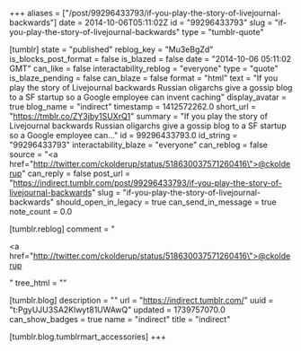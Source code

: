 +++
aliases = ["/post/99296433793/if-you-play-the-story-of-livejournal-backwards"]
date = 2014-10-06T05:11:02Z
id = "99296433793"
slug = "if-you-play-the-story-of-livejournal-backwards"
type = "tumblr-quote"

[tumblr]
state = "published"
reblog_key = "Mu3eBgZd"
is_blocks_post_format = false
is_blazed = false
date = "2014-10-06 05:11:02 GMT"
can_like = false
interactability_reblog = "everyone"
type = "quote"
is_blaze_pending = false
can_blaze = false
format = "html"
text = "If you play the story of Livejournal backwards Russian oligarchs give a gossip blog to a SF startup so a Google employee can invent caching"
display_avatar = true
blog_name = "indirect"
timestamp = 1412572262.0
short_url = "https://tmblr.co/ZY3jby1SUXrQ1"
summary = "If you play the story of Livejournal backwards Russian oligarchs give a gossip blog to a SF startup so a Google employee can..."
id = 99296433793.0
id_string = "99296433793"
interactability_blaze = "everyone"
can_reblog = false
source = "<a href=\"http://twitter.com/ckolderup/status/518630037571260416\">@ckolderup</a>"
can_reply = false
post_url = "https://indirect.tumblr.com/post/99296433793/if-you-play-the-story-of-livejournal-backwards"
slug = "if-you-play-the-story-of-livejournal-backwards"
should_open_in_legacy = true
can_send_in_message = true
note_count = 0.0

[tumblr.reblog]
comment = "<p><a href=\"http://twitter.com/ckolderup/status/518630037571260416\">@ckolderup</a></p>"
tree_html = ""

[tumblr.blog]
description = ""
url = "https://indirect.tumblr.com/"
uuid = "t:PgyUJU3SA2Klwyt81UWAwQ"
updated = 1739757070.0
can_show_badges = true
name = "indirect"
title = "indirect"

[tumblr.blog.tumblrmart_accessories]
+++
